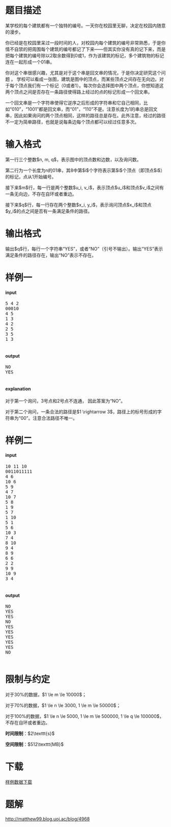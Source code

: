 # 题目描述

<p>某学校的每个建筑都有一个独特的编号。一天你在校园里无聊，决定在校园内随意的漫步。</p>
<p>你已经是在校园里呆过一段时间的人，对校园内每个建筑的编号非常熟悉，于是你情不自禁的把周围每个建筑的编号都记了下来——但其实你没有真的记下来，而是把每个建筑的编号除以2取余数得到0或1，作为该建筑的标记，多个建筑物的标记连在一起形成一个01串。</p>
<p>你对这个串很感兴趣，尤其是对于这个串是回文串的情况，于是你决定研究这个问题
。
学校可以看成一张图，建筑是图中的顶点，而某些顶点之间存在无向边。对于每个顶点我们有一个标记（0或者1）。每次你会选择图中两个顶点，你想知道这两个顶点之间是否存在一条路径使得路上经过的点的标记形成一个回文串。</p>
<p>一个回文串是一个字符串使得它逆序之后形成的字符串和它自己相同，比如“010”，“1001”都是回文串，而“01”，“110”不是。注意长度为1的串总是回文串，因此如果询问的两个顶点相同，这样的路径总是存在。此外注意，经过的路径不一定为简单路径，也就是说每条边每个顶点都可以经过任意多次。</p>

# 输入格式


<p>第一行三个整数$n, m, q$，表示图中的顶点数和边数，以及询问数。</p>
<p>第二行为一个长度为n的01串，其8中第$i$个字符表示第$i$个顶点（即顶点$i$）的标记，点从1开始编号。</p>
<p>接下来$m$行，每一行是两个整数$u_i, v_i$，表示顶点$u_i$和顶点$v_i$之间有一条无向边，不存在自环或者重边。</p>
<p>接下来$q$行，每一行存在两个整数$x_i, y_i$，表示询问顶点$x_i$和顶点$y_i$的点之间是否有一条满足条件的路径。</p>

# 输出格式


<p>输出$q$行，每行一个字符串“YES”，或者“NO”（引号不输出）。输出“YES”表示满足条件的路径存在，输出“NO”表示不存在。</p>

# 样例一


<h4>input</h4>
<pre>5 4 2
00010
4 5
1 3
4 2
2 5
3 5
1 3

</pre>

<h4>output</h4>
<pre>NO
YES

</pre>

<h4>explanation</h4>
<p>对于第一个询问，3号点和2号点不连通， 因此答案为“NO”。</p>
<p>对于第二个询问，一条合法的路径是$1 \rightarrow 3$，路径上的标号形成的字符串为“00”。注意合法路径不唯一。</p>

# 样例二


<h4>input</h4>
<pre>10 11 10
0011011111
4 6
10 6
5 9
4 7
10 7
5 8
1 9
5 7
1 10
5 1
5 6
10 3
7 4
8 10
9 4
8 9
6 6
2 2
9 9
10 9
3 4

</pre>

<h4>output</h4>
<pre>NO
YES
YES
NO
YES
YES
YES
YES
YES
NO

</pre>


# 限制与约定


<p>对于30%的数据，$1 \le m \le 10000$；</p>
<p>对于70%的数据，$1 \le n \le 3000, 1 \le m \le 50000$；</p>
<p>对于100%的数据，$1 \le n \le 5000, 1 \le m \le 500000, 1 \le q \le 100000$，不存在自环或者重边。</p>
<p><strong>时间限制</strong>：$2\texttt{s}$</p>
<p><strong>空间限制</strong>：$512\texttt{MB}$</p>

# 下载


<p><a href="/download.php?type=problem&amp;id=465">样例数据下载</a></p>

# 题解


<p><a href="http://matthew99.blog.uoj.ac/blog/4968">http://matthew99.blog.uoj.ac/blog/4968</a></p>
